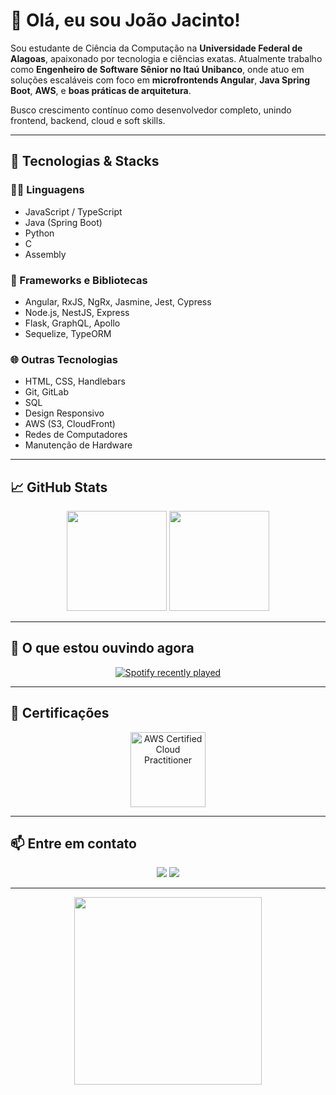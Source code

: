 # 👋 Olá, eu sou João Jacinto!

Sou estudante de Ciência da Computação na **Universidade Federal de Alagoas**, apaixonado por tecnologia e ciências exatas. Atualmente trabalho como **Engenheiro de Software Sênior no Itaú Unibanco**, onde atuo em soluções escaláveis com foco em **microfrontends Angular**, **Java Spring Boot**, **AWS**, e **boas práticas de arquitetura**.

Busco crescimento contínuo como desenvolvedor completo, unindo frontend, backend, cloud e soft skills.

---

## 🚀 Tecnologias & Stacks

### 👨‍💻 Linguagens
- JavaScript / TypeScript
- Java (Spring Boot)
- Python
- C
- Assembly

### 🧰 Frameworks e Bibliotecas
- Angular, RxJS, NgRx, Jasmine, Jest, Cypress
- Node.js, NestJS, Express
- Flask, GraphQL, Apollo
- Sequelize, TypeORM

### 🌐 Outras Tecnologias
- HTML, CSS, Handlebars
- Git, GitLab
- SQL
- Design Responsivo
- AWS (S3, CloudFront)
- Redes de Computadores
- Manutenção de Hardware

---

## 📈 GitHub Stats

<div align="center">
  <img height="160em" src="https://github-readme-stats.vercel.app/api?username=mrgreentm&show_icons=true&theme=nightowl&count_private=true&include_all_commits=true"/>
  <img height="160em" src="https://github-readme-stats.vercel.app/api/top-langs/?username=mrgreentm&layout=compact&theme=nightowl"/>
</div>

---

## 🎵 O que estou ouvindo agora

<div align="center">
  <a href="https://open.spotify.com/user/31xhzuujhtkzauhgadian2h4muom">
    <img src="https://spotify-recently-played-readme.vercel.app/api?user=31xhzuujhtkzauhgadian2h4muom&count=3&unique=false" alt="Spotify recently played" />
  </a>
</div>

---

## 📜 Certificações

<div align="center">
  <img height="120em" src="https://d1.awsstatic.com/training-and-certification/certification-badges/AWS-Certified-Cloud-Practitioner_badge.634f8a21af2e0e956ed8905a72366146ba22b74c.png" alt="AWS Certified Cloud Practitioner"/>
</div>

---

## 📫 Entre em contato

<div align="center">
  <a href="mailto:joaonetotfm@gmail.com"><img src="https://img.shields.io/badge/Gmail-D14836?style=for-the-badge&logo=gmail&logoColor=white"/></a>
  <a href="https://www.linkedin.com/in/jo%C3%A3o-jacinto-a927301b2" target="_blank"><img src="https://img.shields.io/badge/LinkedIn-0077B5?style=for-the-badge&logo=linkedin&logoColor=white"/></a>
</div>

---

<div align="center">
  <img src="https://media2.giphy.com/media/v1.Y2lkPTc5MGI3NjExdnV5cnlpdnkxamw3bnF3b3d1dDVndXlmamNoaTJkbjFheGVzcXd6MyZlcD12MV9pbnRlcm5hbF9naWZfYnlfaWQmY3Q9Zw/f4V2mqvv0wT9m/giphy.gif" width="300"/>
</div>
